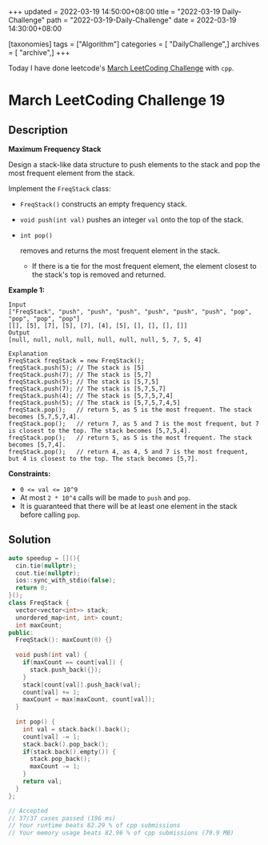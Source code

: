 +++
updated = 2022-03-19 14:50:00+08:00
title = "2022-03-19 Daily-Challenge"
path = "2022-03-19-Daily-Challenge"
date = 2022-03-19 14:30:00+08:00

[taxonomies]
tags = ["Algorithm"]
categories = [ "DailyChallenge",]
archives = [ "archive",]
+++

Today I have done leetcode's [March LeetCoding Challenge](https://leetcode.com/problems/maximum-frequency-stack/) with `cpp`.

<!-- more -->

# March LeetCoding Challenge 19

## Description

**Maximum Frequency Stack**

Design a stack-like data structure to push elements to the stack and pop the most frequent element from the stack.

Implement the `FreqStack` class:

- `FreqStack()` constructs an empty frequency stack.

- `void push(int val)` pushes an integer `val` onto the top of the stack.

- ```
  int pop()
  ```

   removes and returns the most frequent element in the stack. 

  - If there is a tie for the most frequent element, the element closest to the stack's top is removed and returned.

 

**Example 1:**

```
Input
["FreqStack", "push", "push", "push", "push", "push", "push", "pop", "pop", "pop", "pop"]
[[], [5], [7], [5], [7], [4], [5], [], [], [], []]
Output
[null, null, null, null, null, null, null, 5, 7, 5, 4]

Explanation
FreqStack freqStack = new FreqStack();
freqStack.push(5); // The stack is [5]
freqStack.push(7); // The stack is [5,7]
freqStack.push(5); // The stack is [5,7,5]
freqStack.push(7); // The stack is [5,7,5,7]
freqStack.push(4); // The stack is [5,7,5,7,4]
freqStack.push(5); // The stack is [5,7,5,7,4,5]
freqStack.pop();   // return 5, as 5 is the most frequent. The stack becomes [5,7,5,7,4].
freqStack.pop();   // return 7, as 5 and 7 is the most frequent, but 7 is closest to the top. The stack becomes [5,7,5,4].
freqStack.pop();   // return 5, as 5 is the most frequent. The stack becomes [5,7,4].
freqStack.pop();   // return 4, as 4, 5 and 7 is the most frequent, but 4 is closest to the top. The stack becomes [5,7].
```

 

**Constraints:**

- `0 <= val <= 10^9`
- At most `2 * 10^4` calls will be made to `push` and `pop`.
- It is guaranteed that there will be at least one element in the stack before calling `pop`.

## Solution

``` cpp
auto speedup = [](){
  cin.tie(nullptr);
  cout.tie(nullptr);
  ios::sync_with_stdio(false);
  return 0;
}();
class FreqStack {
  vector<vector<int>> stack;
  unordered_map<int, int> count;
  int maxCount;
public:
  FreqStack(): maxCount(0) {}
  
  void push(int val) {
    if(maxCount == count[val]) {
      stack.push_back({});
    }
    stack[count[val]].push_back(val);
    count[val] += 1;
    maxCount = max(maxCount, count[val]);
  }
  
  int pop() {
    int val = stack.back().back();
    count[val] -= 1;
    stack.back().pop_back();
    if(stack.back().empty()) {
      stack.pop_back();
      maxCount -= 1;
    }
    return val;
  }
};

// Accepted
// 37/37 cases passed (196 ms)
// Your runtime beats 82.29 % of cpp submissions
// Your memory usage beats 82.96 % of cpp submissions (79.9 MB)
```
